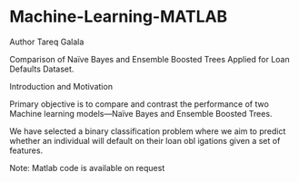 # Machine-Learning-MATLAB

Author Tareq Galala

Comparison of Naïve Bayes and Ensemble Boosted Trees Applied for Loan Defaults Dataset.

Introduction and Motivation

Primary objective is to compare and contrast the performance of two Machine learning models—Naïve Bayes and Ensemble
Boosted Trees.

We have selected a binary classification problem where we aim to predict whether an individual will default on their loan obl igations
given a set of features.

Note: Matlab code is available on request
